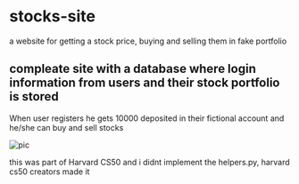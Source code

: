 # stocks-site
a website for getting a stock price, buying and selling them in fake portfolio


## compleate site with a database where login information from users and their stock portfolio is stored

 When user registers he gets 10000 deposited in their fictional account and he/she can buy and sell stocks



![pic](https://user-images.githubusercontent.com/81698182/221696759-b6ac0162-b599-40a1-b0e6-bb47014b8376.PNG)





this was part of Harvard CS50 and i didnt implement the helpers.py, harvard cs50 creators made it
